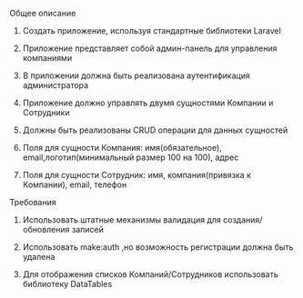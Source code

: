 Общее описание
1. Создать приложение, используя стандартные библиотеки Laravel
2. Приложение представляет собой админ-панель для управления компаниями

3. В приложении должна быть реализована аутентификация администратора

4. Приложение должно управлять двумя сущностями Компании и Сотрудники

5. Должны быть реализованы CRUD операции для данных сущностей

6. Поля для сущности Компания: имя(обязательное), email,логотип(минимальный размер
100 на 100), адрес

7. Поля для сущности Сотрудник: имя, компания(привязка к Компании), email, телефон


Требования
1. Использовать штатные механизмы валидация для создания/обновления записей

2. Использовать make:auth ,но возможность регистрации должна быть удалена

3. Для отображения списков Компаний/Сотрудников использовать библиотеку DataTables
